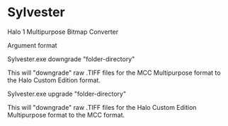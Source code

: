 # Sylvester
Halo 1 Multipurpose Bitmap Converter

Argument format 


Sylvester.exe downgrade "folder-directory" 

This will "downgrade" raw .TIFF files for the MCC Multipurpose format to the Halo Custom Edition format.




Sylvester.exe upgrade "folder-directory" 

This will "downgrade" raw .TIFF files for the Halo Custom Edition Multipurpose format to the MCC format.

